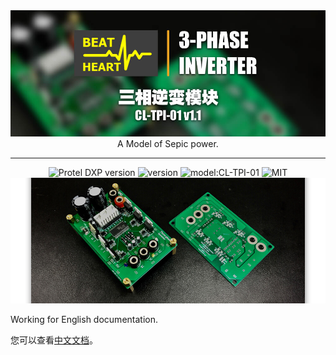 <div align=center ><img src="img/home-tpi.jpg" alt="" width="600px" style="display: inline-block" /></div>

<div align=center >A Model of Sepic power.
<br></div>

-------

<div align=center ><img src="https://img.shields.io/badge/Protel%20DXP-v16.0.1-blue" alt="Protel DXP version" style="display: inline-block" /> <img src="https://img.shields.io/badge/version-v1.1-orange" alt="version" style="display: inline-block" /> <img src="https://img.shields.io/badge/model-CL--TPI--01-orange" alt="model:CL-TPI-01" style="display: inline-block" /> <img src="https://img.shields.io/badge/license-MIT-green" alt="MIT" style="display: inline-block" /></div>

<div align=center ><img src="img/demoTPI.jpg" alt="" width="600px" style="display: inline-block" /></div>

Working for English documentation.

您可以查看[中文文档](https://notes.canlv.top/2019/09/07/Three-phase-Inverter/)。